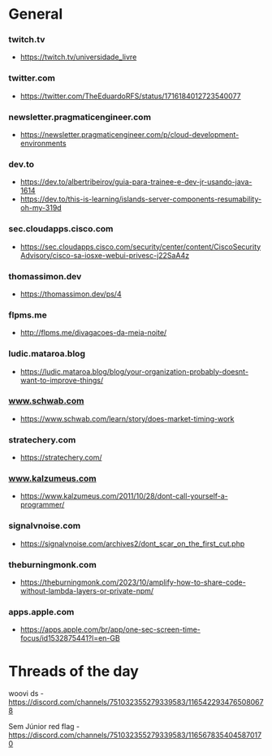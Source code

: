 # General

### twitch.tv
- <https://twitch.tv/universidade_livre>

### twitter.com
- <https://twitter.com/TheEduardoRFS/status/1716184012723540077>

### newsletter.pragmaticengineer.com
- <https://newsletter.pragmaticengineer.com/p/cloud-development-environments>

### dev.to
- <https://dev.to/albertribeirov/guia-para-trainee-e-dev-jr-usando-java-1614>
- <https://dev.to/this-is-learning/islands-server-components-resumability-oh-my-319d>

### sec.cloudapps.cisco.com
- <https://sec.cloudapps.cisco.com/security/center/content/CiscoSecurityAdvisory/cisco-sa-iosxe-webui-privesc-j22SaA4z>

### thomassimon.dev
- <https://thomassimon.dev/ps/4>

### flpms.me
- <http://flpms.me/divagacoes-da-meia-noite/>

### ludic.mataroa.blog
- <https://ludic.mataroa.blog/blog/your-organization-probably-doesnt-want-to-improve-things/>

### www.schwab.com
- <https://www.schwab.com/learn/story/does-market-timing-work>

### stratechery.com
- <https://stratechery.com/>

### www.kalzumeus.com
- <https://www.kalzumeus.com/2011/10/28/dont-call-yourself-a-programmer/>

### signalvnoise.com
- <https://signalvnoise.com/archives2/dont_scar_on_the_first_cut.php>

### theburningmonk.com
- <https://theburningmonk.com/2023/10/amplify-how-to-share-code-without-lambda-layers-or-private-npm/>

### apps.apple.com
- <https://apps.apple.com/br/app/one-sec-screen-time-focus/id1532875441?l=en-GB>

# Threads of the day

woovi ds - https://discord.com/channels/751032355279339583/1165422934765080678


Sem Júnior red flag - https://discord.com/channels/751032355279339583/1165678354045870170

